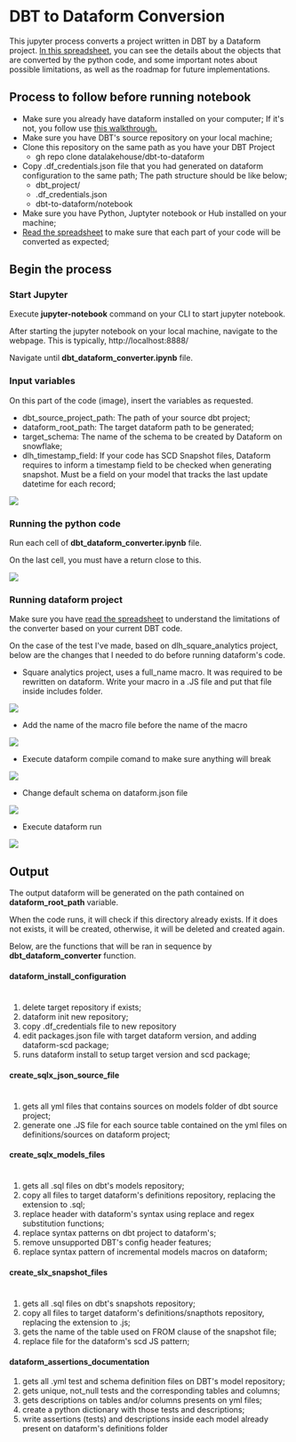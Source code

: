 # DBT to Dataform Conversion

This jupyter process converts a project written in DBT by a Dataform project.
[In this spreadsheet](https://docs.google.com/spreadsheets/d/1q96HottHJaEC9vZ0NPrwLsoxVpnRE7fLGz5zI-y0mM0/edit#gid=0), you can see the details about the objects that are converted by the python code, and some important notes about possible limitations, as well as the roadmap for future implementations.

## Process to follow before running notebook

* Make sure you already have dataform installed on your computer; If it's not, you follow use [this walkthrough.](https://docs.google.com/document/d/1XO6TBx3uXLtpa8jvVBOoQrFvkm3Gg4QQ_MgcEQGeXns/edit)
* Make sure you have DBT's source repository on your local machine;
* Clone this repository on the same path as you have your DBT Project 
    * gh repo clone datalakehouse/dbt-to-dataform
* Copy .df_credentials.json file that you had generated on dataform configuration to the same path; The path structure should be like below;
    * dbt_project/
    * .df_credentials.json
    * dbt-to-dataform/notebook
* Make sure you have Python, Juptyter notebook or Hub installed on your machine;
* [Read the spreadsheet](https://https://docs.google.com/spreadsheets/d/1q96HottHJaEC9vZ0NPrwLsoxVpnRE7fLGz5zI-y0mM0/edit#gid=0) to make sure that each part of your code will be converted as expected;

## Begin the process

### Start Jupyter

Execute **jupyter-notebook** command on your CLI to start jupyter notebook.

After starting the jupyter notebook on your local machine, navigate to the webpage. This is typically, http://localhost:8888/

Navigate until **dbt_dataform_converter.ipynb** file.

### Input variables

On this part of the code (image), insert the variables as requested.
* dbt_source_project_path: The path of your source dbt project;
* dataform_root_path: The target dataform path to be generated;
* target_schema: The name of the schema to be created by Dataform on snowflake;
* dlh_timestamp_field: If your code has SCD Snapshot files, Dataform requires to inform a timestamp field to be checked when generating snapshot. Must be a field on your model that tracks the last update datetime for each record;

![](https://i.imgur.com/Bo8p9GW.png)

### Running the python code

Run each cell of **dbt_dataform_converter.ipynb** file.

On the last cell, you must have a return close to this.

![](https://i.imgur.com/5MoXfZa.png)

### Running dataform project

Make sure you have [read the spreadsheet](https://https://docs.google.com/spreadsheets/d/1q96HottHJaEC9vZ0NPrwLsoxVpnRE7fLGz5zI-y0mM0/edit#gid=0) to understand the limitations of the converter based on your current DBT code.

On the case of the test I've made, based on dlh_square_analytics project, below are the changes that I needed to do before running dataform's code.

* Square analytics project, uses a full_name macro. It was required to be rewritten on dataform. Write your macro in a .JS file and put that file inside includes folder.

![](https://i.imgur.com/eIifhan.png)

* Add the name of the macro file before the name of the macro

![](https://i.imgur.com/LcmQlSt.png)

* Execute dataform compile comand to make sure anything will break

![](https://i.imgur.com/cduMJVs.png)

* Change default schema on dataform.json file

![](https://i.imgur.com/zSBqO0I.png)

* Execute dataform run

![](https://i.imgur.com/U00c6ew.png)


## Output

The output dataform will be generated on the path contained on **dataform_root_path** variable.

When the code runs, it will check if this directory already exists. If it does not exists, it will be created, otherwise, it will be deleted and created again.

Below, are the functions that will be ran in sequence by **dbt_dataform_converter** function.

#### dataform_install_configuration
#
1. delete target repository if exists;
2. dataform init new repository;
3. copy .df_credentials file to new repository
4. edit packages.json file with target dataform version, and adding dataform-scd package;
5. runs dataform install to setup target version and scd package;

#### create_sqlx_json_source_file
#
1. gets all yml files that contains sources on models folder of dbt source project;
2. generate one .JS file for each source table contained on the yml files on definitions/sources on dataform project;

#### create_sqlx_models_files
# 
1. gets all .sql files on dbt's models repository;
2. copy all files to target dataform's definitions repository, replacing the extension to .sql;
3. replace header with dataform's syntax using replace and regex substitution functions;
4. replace syntax patterns on dbt project to dataform's;
5. remove unsupported DBT's config header features;
6. replace syntax pattern of incremental models macros on dataform;

#### create_slx_snapshot_files
#
1. gets all .sql files on dbt's snapshots repository;
2. copy all files to target dataform's definitions/snapthots repository, replacing the extension to .js;
3. gets the name of the table used on FROM clause of the snapshot file;
4. replace file for the dataform's scd JS pattern;

#### dataform_assertions_documentation

1. gets all .yml test and schema definition files on DBT's model repository;
2. gets unique, not_null tests and the corresponding tables and columns;
3. gets descriptions on tables and/or columns presents on yml files;
4. create a python dictionary with those tests and descriptions;
5. write assertions (tests) and descriptions inside each model already present on dataform's definitions folder

